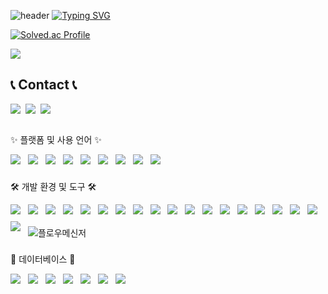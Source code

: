 ![header](https://capsule-render.vercel.app/api?type=waving&color=6994CDEE&text=&animation=twinkling&height=80)
[![Typing SVG](https://readme-typing-svg.demolab.com?font=Alkatra&weight=500&size=45&duration=3500&pause=3&color=000000&center=false&vCenter=false&multiline=true&repeat=true&width=1000&height=100&lines=Welcome+to+taeksin's+GitHub!👋)](https://git.io/typing-svg)

[![Solved.ac Profile](http://mazassumnida.wtf/api/v2/generate_badge?boj=yoyo3089)](https://solved.ac/yoyo3089/)

<a href="https://hits.seeyoufarm.com"><img src="https://hits.seeyoufarm.com/api/count/incr/badge.svg?url=https%3A%2F%2Fgithub.com%2Ftaeksin&count_bg=%2379C83D&title_bg=%2369655C&icon=iconify.svg&icon_color=%2377FF9F&title=GITHUB&edge_flat=false"/></a>

## 📞 Contact 📞
<div style="display:flex; flex-direction:row;">
    <a href="mailto:taeksin@gmail.com" style="margin-right:0.5rem;">
        <img src="https://img.shields.io/badge/Gmail-EA4335?style=for-the-badge&logo=Gmail&logoColor=white"> 
    </a>
    <a href="https://open.kakao.com/o/stVUzeYf" style="margin-right:0.5rem;">
        <img src="https://img.shields.io/badge/KakaoTalk-FFCD00?style=for-the-badge&logoColor=black&logo=KakaoTalk"> 
    </a>
    <a href="https://www.instagram.com/taek_god" style="margin-right:0.5rem;">
        <img src="https://img.shields.io/badge/Instagram-E4405F?style=for-the-badge&logo=Instagram&logoColor=white"> 
    </a>
</div><br/>

<div style="display:flex; flex-direction:column; align-items:flex-start;">
  
  <p>✨ 플랫폼 및 사용 언어 ✨</p>
  <div>
    <img src="https://img.shields.io/badge/Python-3776AB?style=for-the-badge&logo=Python&logoColor=white" style="margin: 0 0.5rem 0.5rem 0;" />
    <img src="https://img.shields.io/badge/Java-007396?style=for-the-badge&logo=OpenJDK&logoColor=white" style="margin: 0 0.5rem 0.5rem 0;" />
    <img src="https://img.shields.io/badge/React-61DAFB?style=for-the-badge&logo=React&logoColor=white" style="margin: 0 0.5rem 0.5rem 0;" />
    <img src="https://img.shields.io/badge/JavaScript-F7DF1E?style=for-the-badge&logo=JavaScript&logoColor=black" style="margin: 0 0.5rem 0.5rem 0;" />
    <img src="https://img.shields.io/badge/TypeScript-3178C6?style=for-the-badge&logo=TypeScript&logoColor=white" style="margin: 0 0.5rem 0.5rem 0;" />
    <img src="https://img.shields.io/badge/HTML5-E34F26?style=for-the-badge&logo=HTML5&logoColor=white" style="margin: 0 0.5rem 0.5rem 0;" />
    <img src="https://img.shields.io/badge/CSS3-1572B6?style=for-the-badge&logo=CSS3&logoColor=white" style="margin: 0 0.5rem 0.5rem 0;" />
    <img src="https://img.shields.io/badge/TensorFlow-FF6F00?style=for-the-badge&logo=TensorFlow&logoColor=white" style="margin: 0 0.5rem 0.5rem 0;" />
    <img src="https://img.shields.io/badge/PyTorch-EE4C2C?style=for-the-badge&logo=PyTorch&logoColor=white" style="margin: 0 0.5rem 0.5rem 0;" />
  </div>
  
  <p>🛠 개발 환경 및 도구 🛠</p>
  <div>
    <img src="https://img.shields.io/badge/Selenium-43B02A?style=for-the-badge&logo=Selenium&logoColor=white" style="margin: 0 0.5rem 0.5rem 0;" />
    <img src="https://img.shields.io/badge/ChromeDriver-4285F4?style=for-the-badge&logo=Google-Chrome&logoColor=white" style="margin: 0 0.5rem 0.5rem 0;" />
    <img src="https://img.shields.io/badge/Firebase-FFCA28?style=for-the-badge&logo=Firebase&logoColor=white" style="margin: 0 0.5rem 0.5rem 0;" />
    <img src="https://img.shields.io/badge/SpringBoot-6DB33F?style=for-the-badge&logo=SpringBoot&logoColor=white" style="margin: 0 0.5rem 0.5rem 0;" />
    <img src="https://img.shields.io/badge/Spring Security-6DB33F?style=for-the-badge&logo=Spring Security&logoColor=white" style="margin: 0 0.5rem 0.5rem 0;" />
    <img src="https://img.shields.io/badge/Flask-000000?style=for-the-badge&logo=Flask&logoColor=white" style="margin: 0 0.5rem 0.5rem 0;" />
    <img src="https://img.shields.io/badge/Jupyter-F37626?style=for-the-badge&logo=Jupyter&logoColor=white" style="margin: 0 0.5rem 0.5rem 0;" />
    <img src="https://img.shields.io/badge/conda-44A833?style=for-the-badge&logo=Anaconda&logoColor=white" style="margin: 0 0.5rem 0.5rem 0;" />
    <img src="https://img.shields.io/badge/venv-4B8BBE?style=for-the-badge&logo=Python&logoColor=white" style="margin: 0 0.5rem 0.5rem 0;" />
    <img src="https://img.shields.io/badge/EC2-FF9900?style=for-the-badge&logo=Amazon-EC2&logoColor=white" style="margin: 0 0.5rem 0.5rem 0;" />
    <img src="https://img.shields.io/badge/Visual_Studio_Code-0078D7?style=for-the-badge&logo=Visual-Studio-Code&logoColor=white" style="margin: 0 0.5rem 0.5rem 0;" />
    <img src="https://img.shields.io/badge/Android_Studio-3DDC84?style=for-the-badge&logo=Android-Studio&logoColor=white" style="margin: 0 0.5rem 0.5rem 0;" />
    <img src="https://img.shields.io/badge/PyCharm-000000?style=for-the-badge&logo=PyCharm&logoColor=white" style="margin: 0 0.5rem 0.5rem 0;" />
    <img src="https://img.shields.io/badge/GitHub-181717?style=for-the-badge&logo=GitHub&logoColor=white" style="margin: 0 0.5rem 0.5rem 0;" />
    <img src="https://img.shields.io/badge/Cursor-000000?style=for-the-badge&logo=cursor&logoColor=white" style="margin: 0 0.5rem 0.5rem 0;" />
    <img src="https://img.shields.io/badge/Jenkins-D24939?style=for-the-badge&logo=Jenkins&logoColor=white" style="margin: 0 0.5rem 0.5rem 0;" />
    <img src="https://img.shields.io/badge/Gradle-02303A?style=for-the-badge&logo=Gradle&logoColor=white" style="margin: 0 0.5rem 0.5rem 0;" />
    <img src="https://img.shields.io/badge/Bootstrap-7952B3?style=for-the-badge&logo=Bootstrap&logoColor=white" style="margin: 0 0.5rem 0.5rem 0;" />
    <img src="https://img.shields.io/badge/Tailwind_CSS-06B6D4?style=for-the-badge&logo=Tailwind-CSS&logoColor=white" style="margin: 0 0.5rem 0.5rem 0;" />
    <img src="https://img.shields.io/badge/%ED%94%8C%EB%A1%9C%EC%9D%B4%EB%A9%94%EC%8B%9C%EB%84%88-FF6B6B?style=for-the-badge&logo=messenger&logoColor=white" title="플로우메신저" style="margin: 0 0.5rem 0.5rem 0;" />
  </div>

  <p>🎨 데이터베이스 🎨</p>
  <div>
    <img src="https://img.shields.io/badge/MySQL-4479A1?style=for-the-badge&logo=MySQL&logoColor=white" style="margin: 0 0.5rem 0.5rem 0;" />
    <img src="https://img.shields.io/badge/Microsoft_SQL_Server-CC2927?style=for-the-badge&logo=microsoftsqlserver&logoColor=white" style="margin: 0 0.5rem 0.5rem 0;" />
    <img src="https://img.shields.io/badge/PostgreSQL-336791?style=for-the-badge&logo=PostgreSQL&logoColor=white" style="margin: 0 0.5rem 0.5rem 0;" />
    <img src="https://img.shields.io/badge/Faiss-0B9FDE?style=for-the-badge&logo=faiss&logoColor=white" style="margin: 0 0.5rem 0.5rem 0;" />
    <img src="https://img.shields.io/badge/pgvector-00758F?style=for-the-badge&logo=postgresql&logoColor=white" style="margin: 0 0.5rem 0.5rem 0;" />
    <img src="https://img.shields.io/badge/Notion-000000?style=for-the-badge&logo=notion&logoColor=white" style="margin: 0 0.5rem 0.5rem 0;" />
    <img src="https://img.shields.io/badge/Proxy-000000?style=for-the-badge&logo=proxy&logoColor=white" style="margin: 0 0.5rem 0.5rem 0;" />
  </div>

</div>

<!--
**taeksin/taeksin** is a ✨ _special_ ✨ repository because its `README.md` (this file) appears on your GitHub profile.

Here are some ideas to get you started:

- 🔭 I’m currently working on ...
- 🌱 I’m currently learning ...
- 👯 I’m looking to collaborate on ...
- 🤔 I’m looking for help with ...
- 💬 Ask me about ...
- 📫 How to reach me: ...
- 😄 Pronouns: ...
- ⚡ Fun fact: ...
-->
